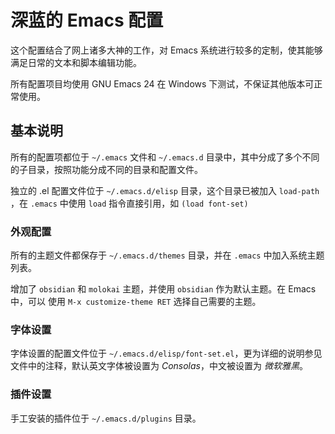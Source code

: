# 深蓝的 Emacs 配置 #

这个配置结合了网上诸多大神的工作，对 Emacs 系统进行较多的定制，使其能够满足日常的文本和脚本编辑功能。

所有配置项目均使用 GNU Emacs 24 在 Windows 下测试，不保证其他版本可正常使用。

## 基本说明 ##

所有的配置项都位于 `~/.emacs` 文件和 `~/.emacs.d` 目录中，其中分成了多个不同的子目录，按照功能分成不同的目录和配置文件。

独立的 .el 配置文件位于 `~/.emacs.d/elisp` 目录，这个目录已被加入 `load-path` ，在 `.emacs` 中使用 `load` 指令直接引用，如 `(load font-set)`

### 外观配置 ###

所有的主题文件都保存于 `~/.emacs.d/themes` 目录，并在 `.emacs` 中加入系统主题列表。

增加了 `obsidian` 和 `molokai` 主题，并使用 `obsidian` 作为默认主题。在 Emacs 中，可以 使用 `M-x customize-theme RET` 选择自己需要的主题。

### 字体设置 ###

字体设置的配置文件位于 `~/.emacs.d/elisp/font-set.el`，更为详细的说明参见文件中的注释，默认英文字体被设置为 *Consolas*，中文被设置为 *微软雅黑*。

### 插件设置 ###
手工安装的插件位于 `~/.emacs.d/plugins` 目录。